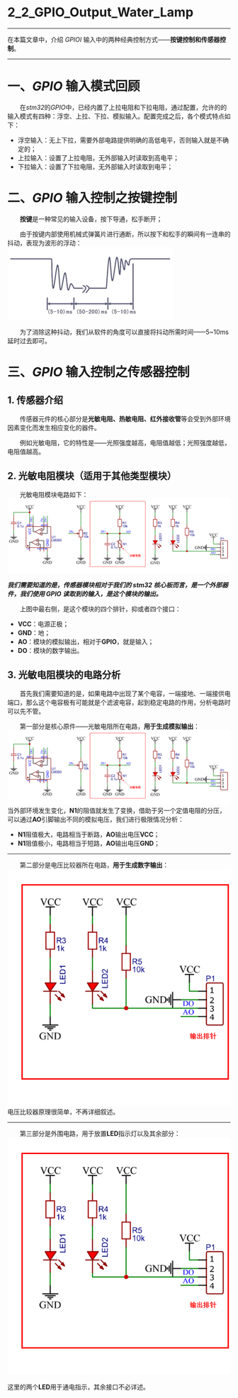 # 2_2_GPIO_Output_Water_Lamp

***
在本篇文章中，介绍 *GPIOI* 输入中的两种经典控制方式——**按键控制和传感器控制**。
***

# 一、*GPIO* 输入模式回顾
&emsp;&emsp;在*stm32*的*GPIO*中，已经内置了上拉电阻和下拉电阻，通过配置，允许的的输入模式有四种：浮空、上拉、下拉、模拟输入。配置完成之后，各个模式特点如下：

- 浮空输入：无上下拉，需要外部电路提供明确的高低电平，否则输入就是不确定的；
- 上拉输入：设置了上拉电阻，无外部输入时读取到高电平；
- 下拉输入：设置了下拉电阻，无外部输入时读取到电平；

# 二、*GPIO* 输入控制之按键控制
&emsp;&emsp;**按键**是一种常见的输入设备，按下导通，松手断开；

&emsp;&emsp;由于按键内部使用机械式弹簧片进行通断，所以按下和松手的瞬间有一连串的抖动，表现为波形的浮动：
![文件](https://github.com/Hi-Guo-Phy/Introduction-to-STM32F103C8T6/blob/main/Images/2_8_1.png)

&emsp;&emsp;为了消除这种抖动，我们从软件的角度可以直接将抖动所需时间——5~10ms 延时过去即可。

# 三、*GPIO* 输入控制之传感器控制
## 1. 传感器介绍
&emsp;&emsp;传感器元件的核心部分是**光敏电阻、热敏电阻、红外接收管**等会受到外部环境因素变化而发生相应变化的器件。

&emsp;&emsp;例如光敏电阻，它的特性是——光照强度越高，电阻值越低；光照强度越低，电阻值越高。

## 2. 光敏电阻模块（适用于其他类型模块）
&emsp;&emsp;光敏电阻模块电路如下：
![文件](https://github.com/Hi-Guo-Phy/Introduction-to-STM32F103C8T6/blob/main/Images/2_8_2.png)

***我们需要知道的是，传感器模块相对于我们的 *stm32* 核心板而言，是一个外部器件，我们使用 *GPIO* 读取到的输入，是这个模块的输出。***

&emsp;&emsp;上图中最右侧，是这个模块的四个排针，抑或者四个接口：
- **VCC**：电源正极；
- **GND**：地；
- **AO**：模块的模拟输出，相对于**GPIO**，就是输入；
- **DO**：模块的数字输出。

## 3. 光敏电阻模块的电路分析
&emsp;&emsp;首先我们需要知道的是，如果电路中出现了某个电容，一端接地、一端接供电端口，那么这个电容极有可能就是个滤波电容，起到稳定电路的作用，分析电路时可以先不管。

&emsp;&emsp;第一部分是核心原件——光敏电阻所在电路，**用于生成模拟输出**：
![文件](https://github.com/Hi-Guo-Phy/Introduction-to-STM32F103C8T6/blob/main/Images/2_8_3.png)
当外部环境发生变化，**N1**的阻值就发生了变换，借助于另一个定值电阻的分压，可以通过**AO**引脚输出不同的模拟电压，我们进行极限情况分析：
- **N1**阻值极大，电路相当于断路，**AO**输出电压**VCC**；
- **N1**阻值极小，电路相当于短路，**AO**输出电压**GND**；

***

&emsp;&emsp;第二部分是电压比较器所在电路，**用于生成数字输出**：
![文件](https://github.com/Hi-Guo-Phy/Introduction-to-STM32F103C8T6/blob/main/Images/2_8_4.png)
电压比较器原理很简单，不再详细叙述。

***

&emsp;&emsp;第三部分是外围电路，用于放置**LED**指示灯以及其余部分：
![文件](https://github.com/Hi-Guo-Phy/Introduction-to-STM32F103C8T6/blob/main/Images/2_8_5.png)

这里的两个**LED**用于通电指示，其余接口不必详述。



